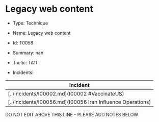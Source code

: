# Legacy web content

* Type: Technique

* Name: Legacy web content

* Id: T0058

* Summary: nan

* Tactic: TA11

* Incidents:

| Incident |
| --------- |
| [../incidents/I00002.md](I00002 #VaccinateUS) |
| [../incidents/I00056.md](I00056 Iran Influence Operations) |

DO NOT EDIT ABOVE THIS LINE - PLEASE ADD NOTES BELOW